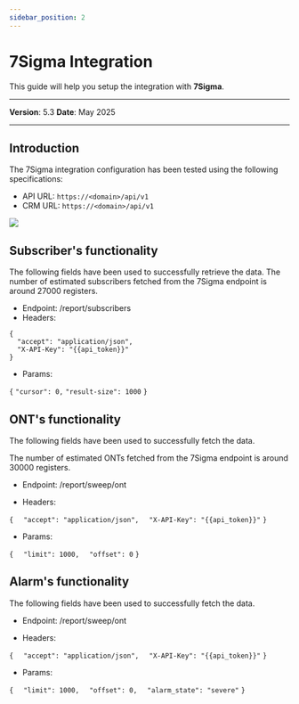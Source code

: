 ```yaml
---
sidebar_position: 2
---
```

# 7Sigma Integration

This guide will help you setup the integration with **7Sigma**.

------------

**Version**: 5.3
**Date**: May 2025

------------
## **Introduction**

The 7Sigma integration configuration has been tested using the following specifications:

* API URL: `https://<domain>/api/v1`
* CRM URL: `https://<domain>/api/v1`

![](/img/Third-party-integrations/7sigma01.png)

## Subscriber's functionality

The following fields have been used to successfully retrieve the data. The number of estimated subscribers fetched from the 7Sigma endpoint is around 27000 registers.

* Endpoint: /report/subscribers
* Headers: 

```
{
  "accept": "application/json",
  "X-API-Key": "{{api_token}}"
}
```

* Params:

`{`
  `"cursor": 0,`
  `"result-size": 1000`
`}`

## ONT's functionality

The following fields have been used to successfully fetch the data.

The number of estimated ONTs fetched from the 7Sigma endpoint is around 30000 registers.

* Endpoint: /report/sweep/ont

* Headers: 

`{`
`  "accept": "application/json",`
`  "X-API-Key": "{{api_token}}"`
`}`

* Params:

`{`
`  "limit": 1000,`
`  "offset": 0`
`}`


## Alarm's functionality

The following fields have been used to successfully fetch the data.

* Endpoint: /report/sweep/ont

* Headers: 

`{`
`  "accept": "application/json",`
`  "X-API-Key": "{{api_token}}"`
`}`

* Params:

`{`
`  "limit": 1000,`
`  "offset": 0,`
`  "alarm_state": "severe"`
`}`


